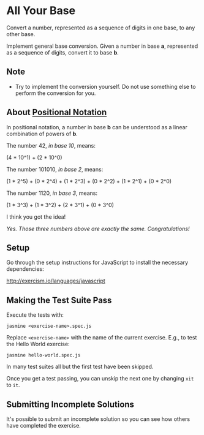 # All Your Base

Convert a number, represented as a sequence of digits in one base, to any other base.

Implement general base conversion. Given a number in base **a**,
represented as a sequence of digits, convert it to base **b**.

## Note
- Try to implement the conversion yourself.
  Do not use something else to perform the conversion for you.

## About [Positional Notation](https://en.wikipedia.org/wiki/Positional_notation)

In positional notation, a number in base **b** can be understood as a linear
combination of powers of **b**.

The number 42, *in base 10*, means:

(4 * 10^1) + (2 * 10^0)

The number 101010, *in base 2*, means:

(1 * 2^5) + (0 * 2^4) + (1 * 2^3) + (0 * 2^2) + (1 * 2^1) + (0 * 2^0)

The number 1120, *in base 3*, means:

(1 * 3^3) + (1 * 3^2) + (2 * 3^1) + (0 * 3^0)

I think you got the idea!


*Yes. Those three numbers above are exactly the same. Congratulations!*

## Setup

Go through the setup instructions for JavaScript to
install the necessary dependencies:

http://exercism.io/languages/javascript

## Making the Test Suite Pass

Execute the tests with:

    jasmine <exercise-name>.spec.js

Replace `<exercise-name>` with the name of the current exercise. E.g., to
test the Hello World exercise:

    jasmine hello-world.spec.js

In many test suites all but the first test have been skipped.

Once you get a test passing, you can unskip the next one by
changing `xit` to `it`.


## Submitting Incomplete Solutions
It's possible to submit an incomplete solution so you can see how others have completed the exercise.
